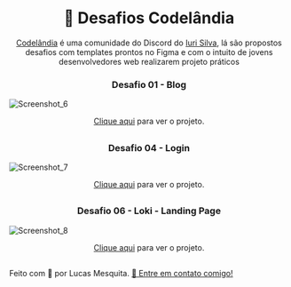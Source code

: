 <h1 align="center">🚀 Desafios Codelândia </h1>
<p align="center"><a href="https://www.figma.com/file/Yb9IBH56g7T1hdIyZ3BMNO/Desafios---Codel%C3%A2ndia">Codelândia</a> é uma comunidade do Discord do <a href="https://iuricode.com/">Iuri Silva</a>, lá são propostos desafios com templates prontos no Figma e com o intuito de jovens desenvolvedores web realizarem projeto práticos</p>

<h3 align="center"> Desafio 01 - Blog </h3>

![Screenshot_6](https://user-images.githubusercontent.com/91436176/224553068-382d30d7-e150-47ab-ba28-af1870901713.png)

<p align="center"><a href="https://blog-mesquitadev.vercel.app/">Clique aqui</a> para ver o projeto.</p>

##

<h3 align="center"> Desafio 04 - Login </h3>

![Screenshot_7](https://user-images.githubusercontent.com/91436176/224553069-a6efb30e-4969-47f5-b3fb-69492f062e83.png)

<p align="center"><a href="https://login-mesquitadev.vercel.app/">Clique aqui</a> para ver o projeto.</p>

##

<h3 align="center"> Desafio 06 - Loki - Landing Page </h3>

![Screenshot_8](https://user-images.githubusercontent.com/91436176/224553071-4d036a28-9b58-4626-bbf0-d7b7652ed413.png)

<p align="center"><a href="https://loki-mesquitadev.vercel.app/">Clique aqui</a> para ver o projeto.</p>

##

 <p> Feito com 🖤 por Lucas Mesquita. <a href="https://www.linkedin.com/in/mesquita-dev/">👋 Entre em contato comigo!</a></p>
